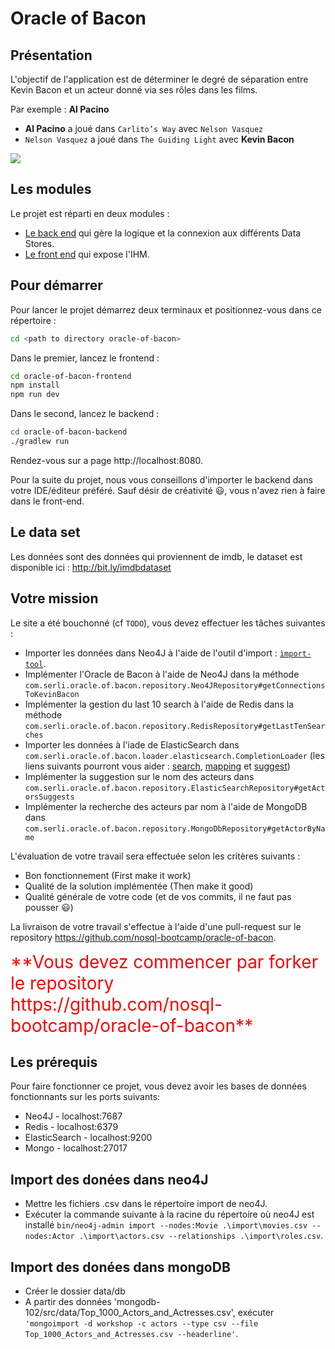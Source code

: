 # Oracle of Bacon

## Présentation

L'objectif de l'application est de déterminer le degré de séparation entre Kevin Bacon et un acteur donné via ses rôles dans les films.

Par exemple : **Al Pacino**

* **Al Pacino** a joué dans `Carlito’s Way` avec `Nelson Vasquez`
* `Nelson Vasquez` a joué dans `The Guiding Light` avec **Kevin Bacon**

![](./example-oracle-of-bacon.png)

## Les modules
Le projet est réparti en deux modules :

* [Le back end](./oracle-of-bacon-backend) qui gère la logique et la connexion aux différents Data Stores.
* [Le front end](./oracle-of-bacon-frontend) qui expose l'IHM.

## Pour démarrer
Pour lancer le projet démarrez deux terminaux et positionnez-vous dans ce répertoire :
```BASH
cd <path to directory oracle-of-bacon>
```

Dans le premier, lancez le frontend :
```BASH
cd oracle-of-bacon-frontend
npm install
npm run dev
```

Dans le second, lancez le backend :
```BASH
cd oracle-of-bacon-backend
./gradlew run
```

Rendez-vous sur a page http://localhost:8080.

Pour la suite du projet, nous vous conseillons d'importer le backend dans votre IDE/éditeur préféré. Sauf désir de créativité :smiley:, vous n'avez rien à faire dans le front-end.

## Le data set
Les données sont des données qui proviennent de imdb, le dataset est disponible ici : http://bit.ly/imdbdataset

## Votre mission
Le site a été bouchonné (cf `TODO`), vous devez effectuer les tâches suivantes :
* Importer les données dans Neo4J à l'aide de l'outil d'import : [`ìmport-tool`](http://neo4j.com/docs/operations-manual/current/tutorial/import-tool/).
* Implémenter l'Oracle de Bacon à l'aide de Neo4J dans la méthode `com.serli.oracle.of.bacon.repository.Neo4JRepository#getConnectionsToKevinBacon`
* Implémenter la gestion du last 10 search à l'aide de Redis dans la méthode `com.serli.oracle.of.bacon.repository.RedisRepository#getLastTenSearches`
* Importer les données à l'iade de ElasticSearch dans `com.serli.oracle.of.bacon.loader.elasticsearch.CompletionLoader` (les liens suivants pourront vous aider : [search](https://www.elastic.co/guide/en/elasticsearch/reference/current/search.html), [mapping](https://www.elastic.co/guide/en/elasticsearch/reference/current/mapping.html) et [suggest](https://www.elastic.co/guide/en/elasticsearch/reference/current/search-suggesters.html))
* Implémenter la suggestion sur le nom des acteurs dans `com.serli.oracle.of.bacon.repository.ElasticSearchRepository#getActorsSuggests`
* Implémenter la recherche des acteurs par nom à l'aide de MongoDB dans `com.serli.oracle.of.bacon.repository.MongoDbRepository#getActorByName`

L'évaluation de votre travail sera effectuée selon les critères suivants :
* Bon fonctionnement (First make it work)
* Qualité de la solution implémentée (Then make it good)
* Qualité générale de votre code (et de vos commits, il ne faut pas pousser :smiley:)

La livraison de votre travail s'effectue à l'aide d'une pull-request sur le repository https://github.com/nosql-bootcamp/oracle-of-bacon.

<span style="color:red; font-size: 2em;">
**Vous devez commencer par forker le repository https://github.com/nosql-bootcamp/oracle-of-bacon**
</span>


## Les prérequis

Pour faire fonctionner ce projet, vous devez avoir les bases de données fonctionnants sur les ports suivants:

* Neo4J - localhost:7687
* Redis - localhost:6379
* ElasticSearch - localhost:9200
* Mongo - localhost:27017

## Import des donées dans neo4J

* Mettre les fichiers .csv dans le répertoire import de neo4J.
* Exécuter la commande suivante à la racine du répertoire où neo4J est installé `bin/neo4j-admin import --nodes:Movie .\import\movies.csv --nodes:Actor .\import\actors.csv --relationships .\import\roles.csv`.


## Import des donées dans mongoDB

* Créer le dossier data/db
* A partir des données 'mongodb-102/src/data/Top_1000_Actors_and_Actresses.csv', exécuter `'mongoimport -d workshop -c actors --type csv --file Top_1000_Actors_and_Actresses.csv --headerline'`.
